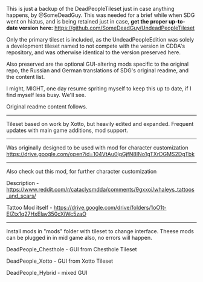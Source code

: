 This is just a backup of the DeadPeopleTileset just in case anything happens, by @SomeDeadGuy. This was needed for a brief while when SDG went on hiatus, and is being retained just in case, **get the proper up-to-date version here:** https://github.com/SomeDeadGuy/UndeadPeopleTileset

Only the primary tileset is included, as the UndeadPeopleEdition was solely a development tileset named to not compete with the version in CDDA's repository, and was otherwise identical to the version preserved here.

Also preserved are the optional GUI-altering mods specific to the original repo, the Russian and German translations of SDG's original readme, and the content list.

I might, MIGHT, one day resume spriting myself to keep this up to date, if I find myself less busy. We'll see.

Original readme content follows.

------------------------------------------------------------------------------------------------------------------

Tileset based on work by Xotto, but heavily edited and expanded. 
Frequent updates with main game additions, mod support.

------------------------------------------------------------------------------------------------------------------

Was originally designed to be used with mod for character customization https://drive.google.com/open?id=104VtAu0lgGjfN8INo1gTXrDGMS2DgTbk

------------------------------------------------------------------------------------------------------------------

Also check out this mod, for further character customization

Description - https://www.reddit.com/r/cataclysmdda/comments/9gxxoi/whaleys_tattoos_and_scars/

Tattoo Mod itself - https://drive.google.com/drive/folders/1oO1t-EIZtx1q27HxEIav350cXiWc5zaO

------------------------------------------------------------------------------------------------------------------

Install mods in "mods" folder with tileset to change interface. Theese mods can be plugged in in mid game also, no errors will happen.

DeadPeople_Chesthole - GUI from Chesthole Tileset

DeadPeople_Xotto - GUI from Xotto Tileset

DeadPeople_Hybrid - mixed GUI
